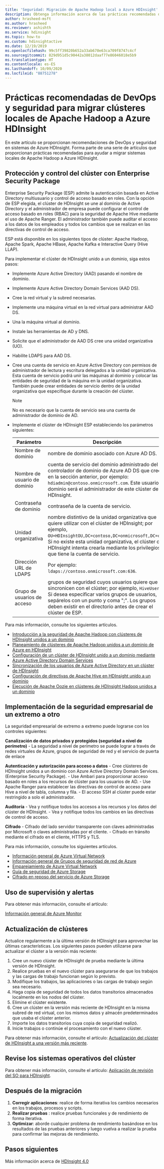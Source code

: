 ```yaml
---
title: 'Seguridad: Migración de Apache Hadoop local a Azure HDInsight'
description: Obtenga información acerca de las prácticas recomendadas de DevOps y seguridad para migrar clústeres locales de Apache Hadoop a Azure HDInsight.
author: hrasheed-msft
ms.author: hrasheed
ms.reviewer: ashishth
ms.service: hdinsight
ms.topic: how-to
ms.custom: hdinsightactive
ms.date: 12/19/2019
ms.openlocfilehash: 99c5ff39820b652a33ab670e63ca709f8747c4cf
ms.sourcegitcommit: 829d951d5c90442a38012daaf77e86046018e5b9
ms.translationtype: HT
ms.contentlocale: es-ES
ms.lasthandoff: 10/09/2020
ms.locfileid: "88751278"
---
```

# <a name="migrate-on-premises-apache-hadoop-clusters-to-azure-hdinsight---security-and-devops-best-practices"></a>Prácticas recomendadas de DevOps y seguridad para migrar clústeres locales de Apache Hadoop a Azure HDInsight

En este artículo se proporcionan recomendaciones de DevOps y seguridad en sistemas de Azure HDInsight. Forma parte de una serie de artículos que proporcionan prácticas recomendadas para ayudar a migrar sistemas locales de Apache Hadoop a Azure HDInsight.

## <a name="secure-and-govern-cluster-with-enterprise-security-package"></a>Protección y control del clúster con Enterprise Security Package

Enterprise Security Package (ESP) admite la autenticación basada en Active Directory multiusuario y control de acceso basado en roles. Con la opción de ESP elegida, el clúster de HDInsight se une al dominio de Active Directory y el administrador de empresa puede configurar el control de acceso basado en roles (RBAC) para la seguridad de Apache Hive mediante el uso de Apache Ranger. El administrador también puede auditar el acceso a los datos de los empleados y todos los cambios que se realizan en las directivas de control de acceso.

ESP está disponible en los siguientes tipos de clúster: Apache Hadoop, Apache Spark, Apache HBase, Apache Kafka e Interactive Query (Hive LLAP).

Para implementar el clúster de HDInsight unido a un dominio, siga estos pasos:

- Implemente Azure Active Directory (AAD) pasando el nombre de dominio.
- Implemente Azure Active Directory Domain Services (AAD DS).
- Cree la red virtual y la subred necesarias.
- Implemente una máquina virtual en la red virtual para administrar AAD DS.
- Una la máquina virtual al dominio.
- Instale las herramientas de AD y DNS.
- Solicite que el administrador de AAD DS cree una unidad organizativa (UO).
- Habilite LDAPS para AAD DS.
- Cree una cuenta de servicio en Azure Active Directory con permisos de administrador de lectura y escritura delegados a la unidad organizativa. Esta cuenta de servicio podrá unir las máquinas al dominio y colocar las entidades de seguridad de la máquina en la unidad organizativa. También puede crear entidades de servicio dentro de la unidad organizativa que especifique durante la creación del clúster.

    > [!Note]
    > No es necesario que la cuenta de servicio sea una cuenta de administrador de dominio de AD.

- Implemente el clúster de HDInsight ESP estableciendo los parámetros siguientes:

    |Parámetro |Descripción |
    |---|---|
    |Nombre de dominio|nombre de dominio asociado con Azure AD DS.|
    |Nombre de usuario de dominio|cuenta de servicio del dominio administrado del controlador de dominio de Azure AD DS que creó en la sección anterior, por ejemplo: `hdiadmin@contoso.onmicrosoft.com`. Este usuario de dominio será el administrador de este clúster de HDInsight.|
    |Contraseña de dominio|contraseña de la cuenta de servicio.|
    |Unidad organizativa|nombre distintivo de la unidad organizativa que quiere utilizar con el clúster de HDInsight; por ejemplo, `OU=HDInsightOU,DC=contoso,DC=onmicrosoft,DC=com`. Si no existe esta unidad organizativa, el clúster de HDInsight intenta crearla mediante los privilegios que tiene la cuenta de servicio.|
    |Dirección URL de LDAPS|Por ejemplo: `ldaps://contoso.onmicrosoft.com:636`.|
    |Grupo de usuarios de acceso|grupos de seguridad cuyos usuarios quiere que se sincronicen con el clúster; por ejemplo, `HiveUsers`. Si desea especificar varios grupos de usuarios, sepárelos con un punto y coma ";". Los grupos deben existir en el directorio antes de crear el clúster de ESP.|

Para más información, consulte los siguientes artículos.

- [Introducción a la seguridad de Apache Hadoop con clústeres de HDInsight unidos a un dominio](../domain-joined/hdinsight-security-overview.md)
- [Planeamiento de clústeres de Apache Hadoop unidos a un dominio de Azure en HDInsight](../domain-joined/apache-domain-joined-architecture.md)
- [Configuración de un clúster de HDInsight unido a un dominio mediante Azure Active Directory Domain Services](../domain-joined/apache-domain-joined-configure-using-azure-adds.md)
- [Sincronización de los usuarios de Azure Active Directory en un clúster de HDInsight](../hdinsight-sync-aad-users-to-cluster.md)
- [Configuración de directivas de Apache Hive en HDInsight unido a un dominio](../domain-joined/apache-domain-joined-run-hive.md)
- [Ejecución de Apache Oozie en clústeres de HDInsight Hadoop unidos a un dominio](../domain-joined/hdinsight-use-oozie-domain-joined-clusters.md)

## <a name="implement-end-to-end-enterprise-security"></a>Implementación de la seguridad empresarial de un extremo a otro

La seguridad empresarial de extremo a extremo puede lograrse con los controles siguientes:

**Canalización de datos privados y protegidos (seguridad a nivel de perímetro)**
    - La seguridad a nivel de perímetro se puede lograr a través de redes virtuales de Azure, grupos de seguridad de red y el servicio de puerta de enlace

**Autenticación y autorización para acceso a datos**
    - Cree clústeres de HDInsight unidos a un dominio con Azure Active Directory Domain Services. (Enterprise Security Package).
    - Use Ambari para proporcionar acceso basado en roles a los recursos de clúster para los usuarios de AD.
    - Use Apache Ranger para establecer las directivas de control de acceso para Hive a nivel de tabla, columna y fila.
    - El acceso SSH al clúster puede estar restringido a solo el administrador.

**Auditoría**
    - Vea y notifique todos los accesos a los recursos y los datos del clúster de HDInsight.
    - Vea y notifique todos los cambios en las directivas de control de acceso.

**Cifrado**
    - Cifrado del lado servidor transparente con claves administradas por Microsoft o claves administradas por el cliente.
    - Cifrado en tránsito mediante el cifrado en el cliente, HTTPS y TLS.

Para más información, consulte los siguientes artículos.

- [Información general de Azure Virtual Network](../../virtual-network/virtual-networks-overview.md)
- [Información general de Grupos de seguridad de red de Azure](../../virtual-network/security-overview.md)
- [Emparejamiento de Azure Virtual Network](../../virtual-network/virtual-network-peering-overview.md)
- [Guía de seguridad de Azure Storage](../../storage/blobs/security-recommendations.md)
- [Cifrado en reposo del servicio de Azure Storage](../../storage/common/storage-service-encryption.md)

## <a name="use-monitoring--alerting"></a>Uso de supervisión y alertas

Para obtener más información, consulte el artículo:

[Información general de Azure Monitor](../../azure-monitor/overview.md)

## <a name="upgrade-clusters"></a>Actualización de clústeres

Actualice regularmente a la última versión de HDInsight para aprovechar las últimas características. Los siguientes pasos pueden utilizarse para actualizar el clúster a la versión más reciente:

1. Cree un nuevo clúster de HDInsight de prueba mediante la última versión de HDInsight.
1. Realice pruebas en el nuevo clúster para asegurarse de que los trabajos y las cargas de trabajo funcionan según lo previsto.
1. Modifique los trabajos, las aplicaciones o las cargas de trabajo según sea necesario.
1. Haga copia de seguridad de todos los datos transitorios almacenados localmente en los nodos del clúster.
1. Elimine el clúster existente.
1. Cree un clúster en la versión más reciente de HDInsight en la misma subred de red virtual, con los mismos datos y almacén predeterminados que usaba el clúster anterior.
1. Importe los datos transitorios cuya copia de seguridad realizó.
1. Inicie trabajos o continúe el procesamiento con el nuevo clúster.

Para obtener más información, consulte el artículo: [Actualización del clúster de HDInsight a una versión más reciente](../hdinsight-upgrade-cluster.md).

## <a name="patch-cluster-operating-systems"></a>Revise los sistemas operativos del clúster

Para obtener más información, consulte el artículo: [Aplicación de revisión del SO para HDInsight](../hdinsight-os-patching.md).

## <a name="post-migration"></a>Después de la migración

1. **Corregir aplicaciones**: realice de forma iterativa los cambios necesarios en los trabajos, procesos y scripts.
2. **Realizar pruebas** : realice pruebas funcionales y de rendimiento de forma iterativa.
3. **Optimizar**: aborde cualquier problema de rendimiento basándose en los resultados de las pruebas anteriores y luego vuelva a realizar la prueba para confirmar las mejoras de rendimiento.

## <a name="next-steps"></a>Pasos siguientes

Más información acerca de [HDInsight 4.0](https://docs.microsoft.com/azure/hdinsight/hadoop/apache-hadoop-introduction)
